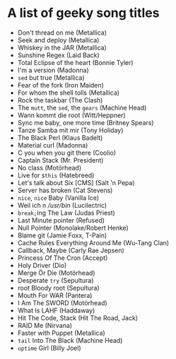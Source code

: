# A list of geeky song titles #
- Don't thread on me (Metallica)
- Seek and deploy (Metallica)
- Whiskey in the JAR (Metallica)
- Sunshine Regex (Laid Back)
- Total Eclipse of the heart (Bonnie Tyler)
- I'm a version (Madonna)
- `sed` but true (Metallica)
- Fear of the fork (Iron Maiden)
- For whom the shell tolls (Metallica)
- Rock the taskbar (The Clash)
- The `mutt`, the `sed`, the `gears` (Machine Head)
- Wann kommt die root (Witt/Heppner)
- Sync me baby, one more time (Britney Spears)
- Tanze Samba mit mir (Tony Holiday)
- The Black Perl (Klaus Badelt)
- Material curl (Madonna)
- C you when you git there (Coolio)
- Captain Stack (Mr. President)
- No class (Motörhead)
- Live for `$this` (Hatebreed)
- Let's talk about Six [CMS] (Salt 'n Pepa)
- Server has broken (Cat Stevens)
- `nice`, `nice` Baby (Vanilla Ice)
- Weil ich n _/usr/bin_ (Lucilectric)
- `break;`ing The Law (Judas Priest)
- Last Minute pointer (Refused)
- Null Pointer (Monolake/Robert Henke)
- Blame git (Jamie Foxx, T-Pain)
- Cache Rules Everything Around Me (Wu-Tang Clan)
- Callback, Maybe (Carly Rae Jepsen)
- Princess Of The Cron (Accept)
- Holy Driver (Dio)
- Merge Ör Die (Motörhead)
- Desperate `try` (Sepultura)
- root Bloody root (Sepultura)
- Mouth For WAR (Pantera)
- I Am The SWORD (Motörhead)
- What Is LAHF (Haddaway)
- Hit The Code, Stack (Hit The Road, Jack)
- RAID Me (Nirvana)
- Faster with Puppet (Metallica)
- `tail` Into The Black (Machine Head)
- `uptime` Girl (Billy Joel)
